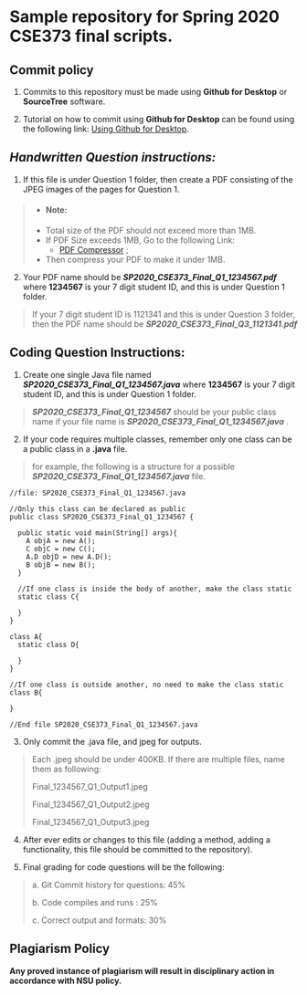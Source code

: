 # **Sample repository for Spring 2020 CSE373 final scripts.**

## Commit policy

1. Commits to this repository must be made using **Github for Desktop** or **SourceTree** software.

2. Tutorial on how to commit using **Github for Desktop** can be found using the following link: [Using Github for Desktop](https://www.youtube.com/watch?v=dL6t3jAA05w).

## _Handwritten Question instructions:_

1. If this file is under Question 1 folder, then create a PDF consisting of the JPEG images of the pages for Question 1.

>* #### Note:
>  * Total size of the PDF should not exceed more than 1MB.
>  * If PDF Size exceeds 1MB, Go to the following Link:
>    * [PDF Compressor](https://www.ilovepdf.com/compress_pdf) ;
>  * Then compress your PDF to make it under 1MB.

2. Your PDF name should be _**SP2020_CSE373_Final_Q1_1234567.pdf**_ where **1234567** is your 7 digit student ID, and this is under Question 1 folder.

> If your 7 digit student ID is 1121341 and this is under Question 3 folder, then the PDF name should be _**SP2020_CSE373_Final_Q3_1121341.pdf**_

## Coding Question Instructions:

1. Create one single Java file named _**SP2020_CSE373_Final_Q1_1234567.java**_ where **1234567** is your 7 digit student ID, and this is under Question 1 folder.

> _**SP2020_CSE373_Final_Q1_1234567**_ should be your public class name if your file name is _**SP2020_CSE373_Final_Q1_1234567.java**_ .

2. If your code requires multiple classes, remember only one class can be a public class in a **.java** file.

> for example, the following is a structure for a possible _**SP2020_CSE373_Final_Q1_1234567.java**_ file.

```
//file: SP2020_CSE373_Final_Q1_1234567.java

//Only this class can be declared as public
public class SP2020_CSE373_Final_Q1_1234567 {

  public static void main(String[] args){
    A objA = new A();
    C objC = new C();
    A.D objD = new A.D();
    B objB = new B();
  }

  //If one class is inside the body of another, make the class static
  static class C{

  }
}

class A{
  static class D{

  }
}

//If one class is outside another, no need to make the class static
class B{

}

//End file SP2020_CSE373_Final_Q1_1234567.java
```

3. Only commit the .java file, and jpeg for outputs.
> Each .jpeg should be under 400KB. If there are multiple files, name them as following:
>
> Final_1234567_Q1_Output1.jpeg
>
> Final_1234567_Q1_Output2.jpeg
>
> Final_1234567_Q1_Output3.jpeg


4. After ever edits or changes to this file (adding a method, adding a functionality, this file should be committed to the repository).

5. Final grading for code questions will be the following:
>
> a. Git Commit history for questions: 45%
>
> b. Code compiles and runs : 25%
>
> c. Correct output and formats: 30%

## Plagiarism Policy
**Any proved instance of plagiarism will result in disciplinary action in accordance with NSU policy.**
